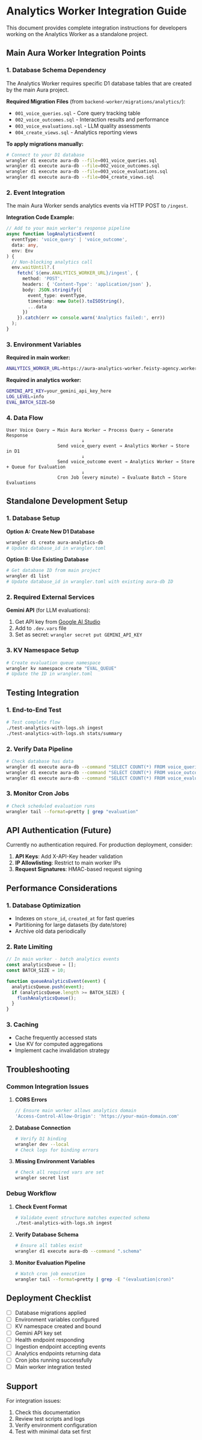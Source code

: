 # Analytics Worker Integration Guide

This document provides complete integration instructions for developers working on the Analytics Worker as a standalone project.

## Main Aura Worker Integration Points

### 1. Database Schema Dependency

The Analytics Worker requires specific D1 database tables that are created by the main Aura project. 

**Required Migration Files** (from `backend-worker/migrations/analytics/`):
- `001_voice_queries.sql` - Core query tracking table
- `002_voice_outcomes.sql` - Interaction results and performance
- `003_voice_evaluations.sql` - LLM quality assessments  
- `004_create_views.sql` - Analytics reporting views

**To apply migrations manually:**
```bash
# Connect to your D1 database
wrangler d1 execute aura-db --file=001_voice_queries.sql
wrangler d1 execute aura-db --file=002_voice_outcomes.sql
wrangler d1 execute aura-db --file=003_voice_evaluations.sql
wrangler d1 execute aura-db --file=004_create_views.sql
```

### 2. Event Integration

The main Aura Worker sends analytics events via HTTP POST to `/ingest`. 

**Integration Code Example:**
```typescript
// Add to your main worker's response pipeline
async function logAnalyticsEvent(
  eventType: 'voice_query' | 'voice_outcome', 
  data: any, 
  env: Env
) {
  // Non-blocking analytics call
  env.waitUntil?.(
    fetch(`${env.ANALYTICS_WORKER_URL}/ingest`, {
      method: 'POST',
      headers: { 'Content-Type': 'application/json' },
      body: JSON.stringify({
        event_type: eventType,
        timestamp: new Date().toISOString(),
        ...data
      })
    }).catch(err => console.warn('Analytics failed:', err))
  );
}
```

### 3. Environment Variables

**Required in main worker:**
```bash
ANALYTICS_WORKER_URL=https://aura-analytics-worker.feisty-agency.workers.dev
```

**Required in analytics worker:**
```bash
GEMINI_API_KEY=your_gemini_api_key_here
LOG_LEVEL=info
EVAL_BATCH_SIZE=50
```

### 4. Data Flow

```
User Voice Query → Main Aura Worker → Process Query → Generate Response
                            ↓
                   Send voice_query event → Analytics Worker → Store in D1
                            ↓
                   Send voice_outcome event → Analytics Worker → Store + Queue for Evaluation
                            ↓
                   Cron Job (every minute) → Evaluate Batch → Store Evaluations
```

## Standalone Development Setup

### 1. Database Setup

**Option A: Create New D1 Database**
```bash
wrangler d1 create aura-analytics-db
# Update database_id in wrangler.toml
```

**Option B: Use Existing Database**
```bash
# Get database ID from main project
wrangler d1 list
# Update database_id in wrangler.toml with existing aura-db ID
```

### 2. Required External Services

**Gemini API** (for LLM evaluations):
1. Get API key from [Google AI Studio](https://aistudio.google.com/app/apikey)
2. Add to `.dev.vars` file
3. Set as secret: `wrangler secret put GEMINI_API_KEY`

### 3. KV Namespace Setup

```bash
# Create evaluation queue namespace
wrangler kv namespace create "EVAL_QUEUE"
# Update the ID in wrangler.toml
```

## Testing Integration

### 1. End-to-End Test

```bash
# Test complete flow
./test-analytics-with-logs.sh ingest
./test-analytics-with-logs.sh stats/summary
```

### 2. Verify Data Pipeline

```bash
# Check database has data
wrangler d1 execute aura-db --command "SELECT COUNT(*) FROM voice_queries"
wrangler d1 execute aura-db --command "SELECT COUNT(*) FROM voice_outcomes"
wrangler d1 execute aura-db --command "SELECT COUNT(*) FROM voice_evaluations"
```

### 3. Monitor Cron Jobs

```bash
# Check scheduled evaluation runs
wrangler tail --format=pretty | grep "evaluation"
```

## API Authentication (Future)

Currently no authentication required. For production deployment, consider:

1. **API Keys**: Add X-API-Key header validation
2. **IP Allowlisting**: Restrict to main worker IPs
3. **Request Signatures**: HMAC-based request signing

## Performance Considerations

### 1. Database Optimization

- Indexes on `store_id`, `created_at` for fast queries
- Partitioning for large datasets (by date/store)
- Archive old data periodically

### 2. Rate Limiting

```typescript
// In main worker - batch analytics events
const analyticsQueue = [];
const BATCH_SIZE = 10;

function queueAnalyticsEvent(event) {
  analyticsQueue.push(event);
  if (analyticsQueue.length >= BATCH_SIZE) {
    flushAnalyticsQueue();
  }
}
```

### 3. Caching

- Cache frequently accessed stats
- Use KV for computed aggregations
- Implement cache invalidation strategy

## Troubleshooting

### Common Integration Issues

1. **CORS Errors**
   ```typescript
   // Ensure main worker allows analytics domain
   'Access-Control-Allow-Origin': 'https://your-main-domain.com'
   ```

2. **Database Connection**
   ```bash
   # Verify D1 binding
   wrangler dev --local
   # Check logs for binding errors
   ```

3. **Missing Environment Variables**
   ```bash
   # Check all required vars are set
   wrangler secret list
   ```

### Debug Workflow

1. **Check Event Format**
   ```bash
   # Validate event structure matches expected schema
   ./test-analytics-with-logs.sh ingest
   ```

2. **Verify Database Schema**
   ```bash
   # Ensure all tables exist
   wrangler d1 execute aura-db --command ".schema"
   ```

3. **Monitor Evaluation Pipeline**
   ```bash
   # Watch cron job execution
   wrangler tail --format=pretty | grep -E "(evaluation|cron)"
   ```

## Deployment Checklist

- [ ] Database migrations applied
- [ ] Environment variables configured
- [ ] KV namespace created and bound
- [ ] Gemini API key set
- [ ] Health endpoint responding
- [ ] Ingestion endpoint accepting events
- [ ] Analytics endpoints returning data
- [ ] Cron jobs running successfully
- [ ] Main worker integration tested

## Support

For integration issues:
1. Check this documentation
2. Review test scripts and logs
3. Verify environment configuration
4. Test with minimal data set first